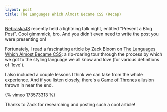 ```yaml
---
layout: post
title: The Languages Which Almost Became CSS (Recap)
---
```


[NebraskaJS][nejs] recently held a lightning talk night, entitled "Present a Blog Post". Cool gimmmick, bro.
And you didn't even need to write the post you were presenting on!

Fortunately, I read a fascinating article by Zack Bloom on [The Languages Which Almost Became CSS][eager]: a rip-roaring tour through the process by which we got to the styling language we all know and love (for various definitions of 'love').

I also included a couple lessons I think we can take from the whole experience. And if you listen closely, there's a [Game of Thrones][got] allusion thrown in near the end.

{% vimeo 173573313 %}

Thanks to Zack for researching and posting such a cool article!

[nejs]: http://nebraskajs.com
[eager]: https://eager.io/blog/the-languages-which-almost-were-css/
[got]: http://deremilitari.org/2013/01/strategies-of-war-in-westeros/
